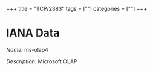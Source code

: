 +++
title = "TCP/2383"
tags = [""]
categories = [""]
+++

# IANA Data

_Name:_ ms-olap4

_Description:_ Microsoft OLAP

